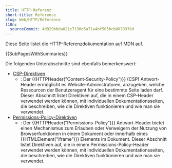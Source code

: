 ```yaml
---
title: HTTP-Referenz
short-title: Reference
slug: Web/HTTP/Reference
l10n:
  sourceCommit: 4d929bb0a021c7130d5a71a4bf505bcb8070378d
---
```


Diese Seite listet die HTTP-Referenzdokumentation auf MDN auf.

{{SubPagesWithSummaries}}

Die folgenden Unterabschnitte sind ebenfalls bemerkenswert:

- [CSP-Direktiven](/de/docs/Web/HTTP/Reference/Headers/Content-Security-Policy#directives)
  - : Der {{HTTPHeader("Content-Security-Policy")}} (CSP) Antwort-Header ermöglicht es Website-Administratoren, anzugeben, welche Ressourcen der Benutzeragent für eine bestimmte Seite laden darf.
    Dieser Abschnitt listet Direktiven auf, die in einem CSP-Header verwendet werden können, mit individuellen Dokumentationsseiten, die beschreiben, wie die Direktiven funktionieren und wie man sie verwendet.
- [Permissions-Policy-Direktiven](/de/docs/Web/HTTP/Reference/Headers/Permissions-Policy#directives)
  - : Der {{HTTPHeader("Permissions-Policy")}} Antwort-Header bietet einen Mechanismus zum Erlauben oder Verweigern der Nutzung von Browserfunktionen in einem Dokument oder innerhalb eines {{HTMLElement("iframe")}} Elements im Dokument.
    Dieser Abschnitt listet Direktiven auf, die in einem Permissions-Policy-Header verwendet werden können, mit individuellen Dokumentationsseiten, die beschreiben, wie die Direktiven funktionieren und wie man sie verwendet.
